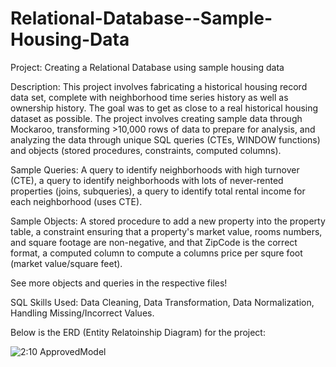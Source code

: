 # Relational-Database--Sample-Housing-Data

Project: Creating a Relational Database using sample housing data

Description: This project involves fabricating a historical housing record data set, complete with neighborhood time series history as well as ownership history. The goal was to get as close to a real historical housing dataset as possible. The project involves creating sample data through Mockaroo, transforming >10,000 rows of data to prepare for analysis, and analyzing the data through unique SQL queries (CTEs, WINDOW functions) and objects (stored procedures, constraints, computed columns).

Sample Queries: A query to identify neighborhoods with high turnover (CTE), a query to identify neighborhoods with lots of never-rented properties (joins, subqueries), a query to identify total rental income for each neighborhood (uses CTE).

Sample Objects: A stored procedure to add a new property into the property table, a constraint ensuring that a property's market value, rooms numbers, and square footage are non-negative, and that ZipCode is the correct format, a computed column to compute a columns price per squre foot (market value/square feet).
 
See more objects and queries in the respective files!

SQL Skills Used: Data Cleaning, Data Transformation, Data Normalization, Handling Missing/Incorrect Values. 

Below is the ERD (Entity Relatoinship Diagram) for the project: 

![2:10 ApprovedModel](https://github.com/user-attachments/assets/2ac94557-a2d0-443c-a5bb-991f3cfe5ec8)
